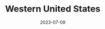 ---
title: "Western United States"
cc-type: region
date: 2023-07-09
hashtag: western-united-states
tags:
  - region
  - United States
---